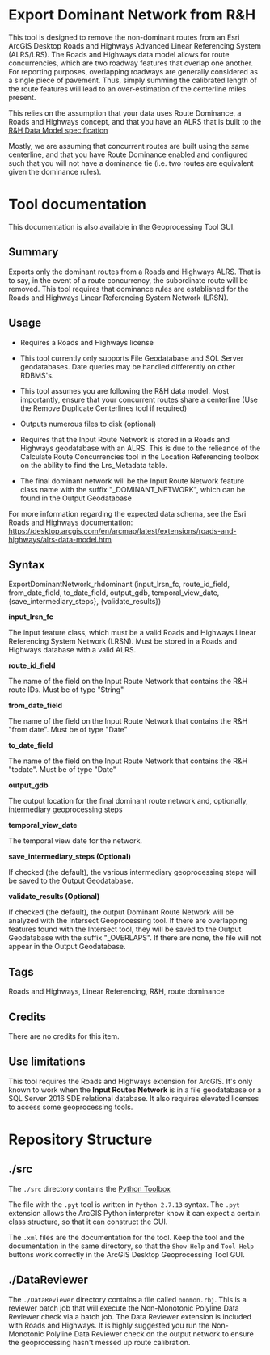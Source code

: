 # Export Dominant Network from R&H

This tool is designed to remove the non-dominant routes from an Esri ArcGIS Desktop Roads and Highways Advanced Linear Referencing System (ALRS/LRS). The Roads and Highways data model allows for route concurrencies, which are two roadway features that overlap one another. For reporting purposes, overlapping roadways are generally considered as a single piece of pavement. Thus, simply summing the calibrated length of the route features will lead to an over-estimation of the centerline miles present.

This relies on the assumption that your data uses Route Dominance, a Roads and Highways concept, and that you have an ALRS that is built to the [R&H Data Model specification](https://desktop.arcgis.com/en/arcmap/latest/extensions/roads-and-highways/alrs-data-model.htm) 

Mostly, we are assuming that concurrent routes are built using the same centerline, and that you have Route Dominance enabled and configured such that you will not have a dominance tie (i.e. two routes are equivalent given the dominance rules).

# Tool documentation

This documentation is also available in the Geoprocessing Tool GUI.

Summary
-------

Exports only the dominant routes from a Roads and Highways ALRS. That is to say, in the event of a route concurrency, the subordinate route will be removed. This tool requires that dominance rules are established for the Roads and Highways Linear Referencing System Network (LRSN).

  

Usage
-----

*   Requires a Roads and Highways license
    
*   This tool currently only supports File Geodatabase and SQL Server geodatabases. Date queries may be handled differently on other RDBMS's.
    
*   This tool assumes you are following the R&H data model. Most importantly, ensure that your concurrent routes share a centerline (Use the Remove Duplicate Centerlines tool if required)
    
*   Outputs numerous files to disk (optional)
    
*   Requires that the Input Route Network is stored in a Roads and Highways geodatabase with an ALRS. This is due to the relieance of the Calculate Route Concurrencies tool in the Location Referencing toolbox on the ability to find the Lrs\_Metadata table.
    
*   The final dominant network will be the Input Route Network feature class name with the suffix "\_DOMINANT\_NETWORK", which can be found in the Output Geodatabase
    

For more information regarding the expected data schema, see the Esri Roads and Highways documentation: https://desktop.arcgis.com/en/arcmap/latest/extensions/roads-and-highways/alrs-data-model.htm

  

Syntax
------

ExportDominantNetwork\_rhdominant (input\_lrsn\_fc, route\_id\_field, from\_date\_field, to\_date\_field, output\_gdb, temporal\_view\_date, {save\_intermediary\_steps}, {validate\_results})  
  


**input\_lrsn\_fc**

The input feature class, which must be a valid Roads and Highways Linear Referencing System Network (LRSN). Must be stored in a Roads and Highways database with a valid ALRS.


**route\_id\_field**

The name of the field on the Input Route Network that contains the R&H route IDs. Must be of type "String"

**from\_date\_field**

The name of the field on the Input Route Network that contains the R&H "from date". Must be of type "Date"

**to\_date\_field**

The name of the field on the Input Route Network that contains the R&H "todate". Must be of type "Date"

**output\_gdb**

The output location for the final dominant route network and, optionally, intermediary geoprocessing steps

**temporal\_view\_date**

The temporal view date for the network.

**save\_intermediary\_steps (Optional)**

If checked (the default), the various intermediary geoprocessing steps will be saved to the Output Geodatabase.

**validate\_results (Optional)**

If checked (the default), the output Dominant Route Network will be analyzed with the Intersect Geoprocessing tool. If there are overlapping features found with the Intersect tool, they will be saved to the Output Geodatabase with the suffix "\_OVERLAPS". If there are none, the file will not appear in the Output Geodatabase.


Tags
----

Roads and Highways, Linear Referencing, R&H, route dominance

Credits
-------

There are no credits for this item.

Use limitations
---------------

This tool requires the Roads and Highways extension for ArcGIS. It's only known to work when the **Input Routes Network** is in a file geodatabase or a SQL Server 2016 SDE relational database. It also requires elevated licenses to access some geoprocessing tools.

# Repository Structure

## ./src
The `./src` directory contains the [Python Toolbox](https://desktop.arcgis.com/en/arcmap/10.5/analyze/creating-tools/a-quick-tour-of-python-toolboxes.htm)

The file with the `.pyt` tool is written in `Python 2.7.13` syntax. The `.pyt` extension allows the ArcGIS Python interpreter know it can expect a certain class structure, so that it can construct the GUI.

The `.xml` files are the documentation for the tool. Keep the tool and the documentation in the same directory, so that the `Show Help` and `Tool Help` buttons work correctly in the ArcGIS Desktop Geoprocessing Tool GUI.

## ./DataReviewer

The `./DataReviewer` directory contains a file called `nonmon.rbj`. This is a reviewer batch job that will execute the Non-Monotonic Polyline Data Reviewer check via a batch job. The Data Reviewer extension is included with Roads and Highways. It is highly suggested you run the Non-Monotonic Polyline Data Reviewer check on the output network to ensure the geoprocessing hasn't messed up route calibration.
